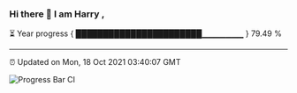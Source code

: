 ### Hi there 👋 I am Harry , 

⏳ Year progress { ███████████████████████▁▁▁▁▁▁▁ } 79.49 %

---

⏰ Updated on Mon, 18 Oct 2021 03:40:07 GMT

![Progress Bar CI](https://github.com/duykhang68/duykhang68/workflows/Progress%20Bar%20CI/badge.svg)
